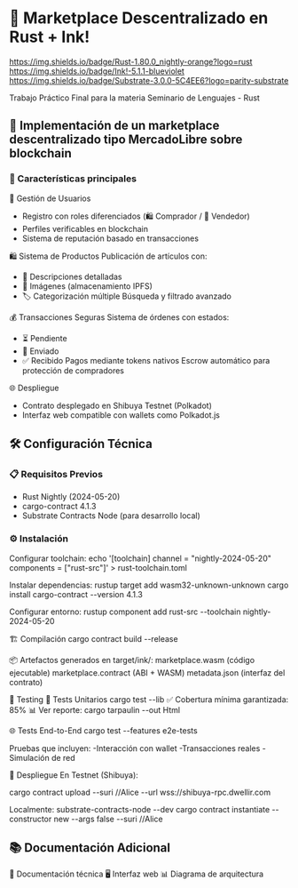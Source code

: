 # 🛒 Marketplace Descentralizado en Rust + Ink!
https://img.shields.io/badge/Rust-1.80.0_nightly-orange?logo=rust
https://img.shields.io/badge/Ink!-5.1.1-blueviolet
https://img.shields.io/badge/Substrate-3.0.0-5C4EE6?logo=parity-substrate

Trabajo Práctico Final para la materia Seminario de Lenguajes - Rust
## 🚀 Implementación de un marketplace descentralizado tipo MercadoLibre sobre blockchain

### 🌟 Características principales
👥 Gestión de Usuarios
- Registro con roles diferenciados (🛍️ Comprador / 🏪 Vendedor)
- Perfiles verificables en blockchain
- Sistema de reputación basado en transacciones

🛍️ Sistema de Productos
 Publicación de artículos con:
 - 📝 Descripciones detalladas
 - 📸 Imágenes (almacenamiento IPFS)
 - 🏷️ Categorización múltiple
Búsqueda y filtrado avanzado

💰 Transacciones Seguras
Sistema de órdenes con estados:
- ⏳ Pendiente
- 🚚 Enviado
- ✅ Recibido
Pagos mediante tokens nativos
Escrow automático para protección de compradores

🌐 Despliegue
- Contrato desplegado en Shibuya Testnet (Polkadot)
- Interfaz web compatible con wallets como Polkadot.js

## 🛠️ Configuración Técnica
### 📋 Requisitos Previos
- Rust Nightly (2024-05-20)
- cargo-contract 4.1.3
- Substrate Contracts Node (para desarrollo local)

### ⚙️ Instalación
Configurar toolchain:
echo '[toolchain]
channel = "nightly-2024-05-20"
components = ["rust-src"]' > rust-toolchain.toml

Instalar dependencias:
rustup target add wasm32-unknown-unknown
cargo install cargo-contract --version 4.1.3

Configurar entorno:
rustup component add rust-src --toolchain nightly-2024-05-20

🏗️ Compilación
cargo contract build --release

📦 Artefactos generados en target/ink/:
marketplace.wasm (código ejecutable)
marketplace.contract (ABI + WASM)
metadata.json (interfaz del contrato)

🧪 Testing
🔬 Tests Unitarios
cargo test --lib
✅ Cobertura mínima garantizada: 85%
📊 Ver reporte: cargo tarpaulin --out Html

🌐 Tests End-to-End
cargo test --features e2e-tests

Pruebas que incluyen:
-Interacción con wallet
-Transacciones reales
-Simulación de red

🚀 Despliegue
En Testnet (Shibuya):

cargo contract upload --suri //Alice --url wss://shibuya-rpc.dwellir.com

Localmente:
substrate-contracts-node --dev
cargo contract instantiate --constructor new --args false --suri //Alice

## 📚 Documentación Adicional
📄 Documentación técnica
🖥️ Interfaz web
📊 Diagrama de arquitectura


